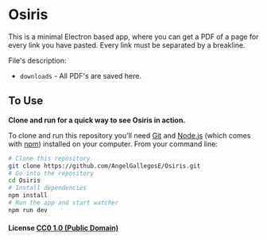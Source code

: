 # Osiris

This is a minimal Electron based app, where you can get a PDF of a page for every link you have pasted. Every link must be separated by a breakline.

File's description:

- `downloads` - All PDF's are saved here.

## To Use
**Clone and run for a quick way to see Osiris in action.**

To clone and run this repository you'll need [Git](https://git-scm.com) and [Node.js](https://nodejs.org/en/download/) (which comes with [npm](http://npmjs.com)) installed on your computer. From your command line:

```bash
# Clone this repository
git clone https://github.com/AngelGallegosE/Osiris.git
# Go into the repository
cd Osiris
# Install dependencies
npm install
# Run the app and start watcher
npm run dev
```

#### License [CC0 1.0 (Public Domain)](LICENSE.md)
